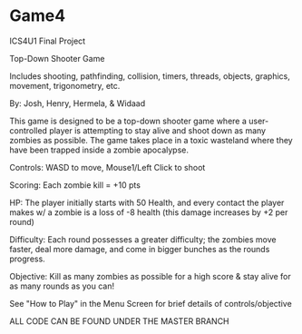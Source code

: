 # Game4

ICS4U1 Final Project

Top-Down Shooter Game 

Includes shooting, pathfinding, collision, timers, threads, objects, graphics, movement, trigonometry, etc. 

By: Josh, Henry, Hermela, & Widaad   

This game is designed to be a top-down shooter game where a user-controlled player is attempting to stay alive and shoot down as many zombies as possible. The game takes place in a toxic wasteland where they have been trapped inside a zombie apocalypse. 

Controls: WASD to move, Mouse1/Left Click to shoot 

Scoring: Each zombie kill = +10 pts 

HP: The player initially starts with 50 Health, and every contact the player makes w/ a zombie is a loss of -8 health (this damage increases by +2 per round)

Difficulty: Each round possesses a greater difficulty; the zombies move faster, deal more damage, and come in bigger bunches as the rounds progress. 

Objective: Kill as many zombies as possible for a high score & stay alive for as many rounds as you can! 

See "How to Play" in the Menu Screen for brief details of controls/objective 

ALL CODE CAN BE FOUND UNDER THE MASTER BRANCH 
